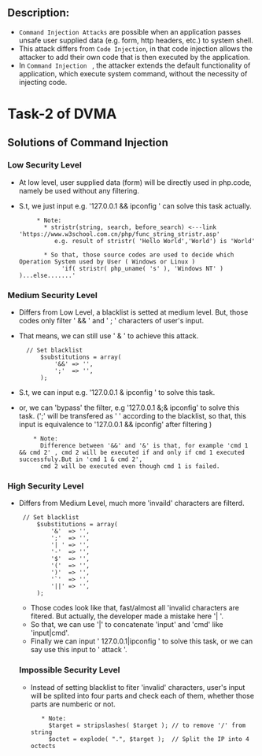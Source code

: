 ## Description:
 * `Command Injection Attacks` are possible when an application passes unsafe user supplied data (e.g. form, http headers, etc.) to system shell.
 * This attack differs from `Code Injection`, in that code injection allows the attacker to add their own code that is then executed by the application.
 * In `Command Injection ` , the attacker extends the default functionality of application, which execute system command, without the necessity of injecting code.
 
 
 
# Task-2 of DVMA
## Solutions of Command Injection
### Low Security Level

* At low level, user supplied data (form) will be directly used in php.code, namely be used without any filtering.
* S.t, we just input e.g. '127.0.0.1 && ipconfig ' can solve this task actually.

           * Note: 
             * stristr(string, search, before_search) <---link 'https://www.w3school.com.cn/php/func_string_stristr.asp'
                e.g. result of stristr( 'Hello World','World') is 'World'
                
             * So that, those source codes are used to decide which Operation System used by User ( Windows or Linux )
                  'if( stristr( php_uname( 's' ), 'Windows NT' ) )...else.......'
                
### Medium Security Level

* Differs from Low Level, a blacklist is setted at medium level. But, those codes only filter  ' && ' and ' ; ' characters of user's input.
* That means, we can still use ' & ' to achieve this attack.

        // Set blacklist
            $substitutions = array(
                '&&' => '',
                ';'  => '',
            );
            
* S.t, we can input e.g. '127.0.0.1 & ipconfig ' to solve this task.
* or, we can 'bypass' the filter, e.g '127.0.0.1 &;& ipconfig' to solve this task.
  (';' will be transfered as ' ' according to the blacklist, so that, this input is equivalence to '127.0.0.1 && ipconfig' after filtering )

          * Note:
            Difference between '&&' and '&' is that, for example 'cmd 1 && cmd 2' , cmd 2 will be executed if and only if cmd 1 executed successfuly.But in 'cmd 1 & cmd 2', 
            cmd 2 will be executed even though cmd 1 is failed.
 

### High Security Level

* Differs from Medium Level, much more 'invaild' characters are filterd.

       // Set blacklist
           $substitutions = array(
               '&'  => '',
               ';'  => '',
               '| ' => '',
               '-'  => '',
               '$'  => '',
               '('  => '',
               ')'  => '',
               '`'  => '',
               '||' => '',
           );
  
  * Those codes look like that, fast/almost all 'invalid characters are fitered. But actually, the developer made a mistake here '| '.
  * So that, we can use '|' to concatenate 'input' and 'cmd' like 'input|cmd'.
  * Finally we can input ' 127.0.0.1|ipconfig ' to solve this task, or we can say use this input to ' attack '.
  
  ### Impossible Security Level
  
  * Instead of setting blacklist to fiter 'invalid' characters, user's input will be splited into four parts and check each of them, whether those parts are numberic or not.
  
           * Note: 
             $target = stripslashes( $target ); // to remove '/' from string
             $octet = explode( ".", $target );  // Split the IP into 4 octects
